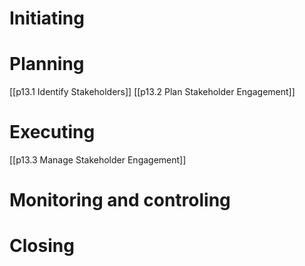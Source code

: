 # Initiating
# Planning
[[p13.1 Identify Stakeholders]]
[[p13.2 Plan Stakeholder Engagement]]

# Executing
[[p13.3 Manage Stakeholder Engagement]]

# Monitoring and controling
# Closing